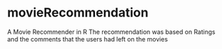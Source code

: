# movieRecommendation
A Movie Recommender in R 
The recommendation was based on Ratings and the comments that the users had left on the movies
